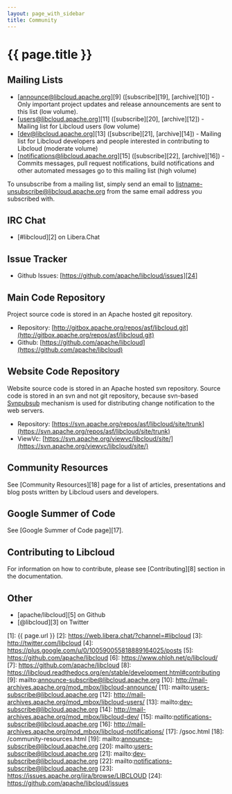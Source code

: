 ```yaml
---
layout: page_with_sidebar
title: Community
---
```


# {{ page.title }}

## Mailing Lists

* [announce@libcloud.apache.org][9] ([subscribe][19], [archive][10]) - Only important project
  updates and release announcements are sent to this list (low volume).
* [users@libcloud.apache.org][11] ([subscribe][20], [archive][12]) - Mailing list for Libcloud
  users (low volume)
* [dev@libcloud.apache.org][13] ([subscribe][21], [archive][14]) - Mailing list for Libcloud
  developers and people interested in contributing to Libcloud (moderate volume)
* [notifications@libcloud.apache.org][15] ([subscribe][22], [archive][16]) - Commits messages, pull
  request notifications, build notifications and other automated messages go
  to this mailing list (high volume)

To unsubscribe from a mailing list, simply send an email to
listname-unsubscribe@libcloud.apache.org from the same email address you
subscribed with.

## IRC Chat

* [#libcloud][2] on Libera.Chat

## Issue Tracker

* Github Issues: [https://github.com/apache/libcloud/issues][24]

## Main Code Repository

Project source code is stored in an Apache hosted git repository.

* Repository: [http://gitbox.apache.org/repos/asf/libcloud.git](http://gitbox.apache.org/repos/asf/libcloud.git)
* Github: [https://github.com/apache/libcloud](https://github.com/apache/libcloud)

## Website Code Repository

Website source code is stored in an Apache hosted svn repository. Source code
is stored in an svn and not git repository, because svn-based
[Svnpubsub](https://www.apache.org/dev/cms.html#svnpubsub) mechanism is used
for distributing change notification to the web servers.

* Repository: [https://svn.apache.org/repos/asf/libcloud/site/trunk](https://svn.apache.org/repos/asf/libcloud/site/trunk)
* ViewVc: [https://svn.apache.org/viewvc/libcloud/site/](https://svn.apache.org/viewvc/libcloud/site/)

## Community Resources

See [Community Resources][18] page for a list of articles, presentations and
blog posts written by Libcloud users and developers.

## Google Summer of Code

See [Google Summer of Code page][17].

## Contributing to Libcloud

For information on how to contribute, please see [Contributing][8] section in
the documentation.

## Other

* [apache/libcloud][5] on Github
* [@libcloud][3] on Twitter

[1]: {{ page.url }}
[2]: https://web.libera.chat/?channel=#libcloud
[3]: http://twitter.com/libcloud
[4]: https://plus.google.com/u/0/100590055818889164025/posts
[5]: https://github.com/apache/libcloud
[6]: https://www.ohloh.net/p/libcloud/
[7]: https://github.com/apache/libcloud
[8]: https://libcloud.readthedocs.org/en/stable/development.html#contributing
[9]: mailto:announce-subscribe@libcloud.apache.org
[10]: http://mail-archives.apache.org/mod_mbox/libcloud-announce/
[11]: mailto:users-subscribe@libcloud.apache.org
[12]: http://mail-archives.apache.org/mod_mbox/libcloud-users/
[13]: mailto:dev-subscribe@libcloud.apache.org
[14]: http://mail-archives.apache.org/mod_mbox/libcloud-dev/
[15]: mailto:notifications-subscribe@libcloud.apache.org
[16]: http://mail-archives.apache.org/mod_mbox/libcloud-notifications/
[17]: /gsoc.html
[18]: /community-resources.html
[19]: mailto:announce-subscribe@libcloud.apache.org
[20]: mailto:users-subscribe@libcloud.apache.org
[21]: mailto:dev-subscribe@libcloud.apache.org
[22]: mailto:notifications-subscribe@libcloud.apache.org
[23]: https://issues.apache.org/jira/browse/LIBCLOUD
[24]: https://github.com/apache/libcloud/issues
